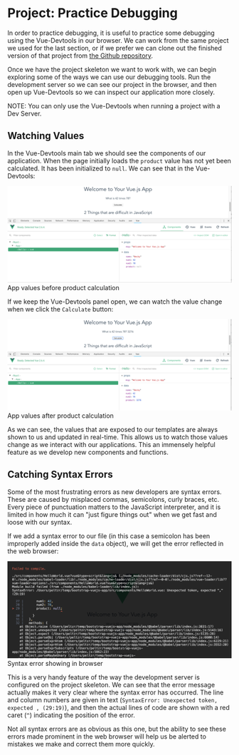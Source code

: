 # Project: Practice Debugging

In order to practice debugging, it is useful to practice some debugging using the Vue-Devtools in our browser. We can work from the same project we used for the last section, or if we prefer we can clone out the finished version of that project from [the Github repository](https://github.com/suwebdev/bootstrap-vuejs-app).

Once we have the project skeleton we want to work with, we can begin exploring some of the ways we can use our debugging tools. Run the development server so we can see our project in the browser, and then open up Vue-Devtools so we can inspect our application more closely.

NOTE: You can only use the Vue-Devtools when running a project with a Dev Server.

## Watching Values

In the Vue-Devtools main tab we should see the components of our application. When the page initially loads the `product` value has not yet been calculated. It has been initialized to `null`. We can see that in the Vue-Devtools:

![App values before product calculation](/assets/vue-devtools.png)
<br>App values before product calculation

If we keep the Vue-Devtools panel open, we can watch the value change when we click the `Calculate` button:

![App values after calculation](/assets/vue-devtools-after-calculate.png)
<br>App values after product calculation

As we can see, the values that are exposed to our templates are always shown to us and updated in real-time. This allows us to watch those values change as we interact with our applications. This an immensely helpful feature as we develop new components and functions.

## Catching Syntax Errors

Some of the most frustrating errors as new developers are syntax errors. These are caused by misplaced commas, semicolons, curly braces, etc. Every piece of punctuation matters to the JavaScript interpreter, and it is limited in how much it can "just figure things out" when we get fast and loose with our syntax. 

If we add a syntax error to our file (in this case a semicolon has been improperly added inside the `data` object), we will get the error reflected in the web browser:

![Syntax error showing in browser](/assets/devtools-error.png)
<br>Syntax error showing in browser

This is a very handy feature of the way the development server is configured on the project skeleton. We can see that the error message actually makes it very clear where the syntax error has occurred. The line and column numbers are given in text (`SyntaxError: Unexpected token, expected , (29:19)`), and then the actual lines of code are shown with a red caret (`^`) indicating the position of the error. 

Not all syntax errors are as obvious as this one, but the ability to see these errors made prominent in the web browser will help us be alerted to mistakes we make and correct them more quickly.  















